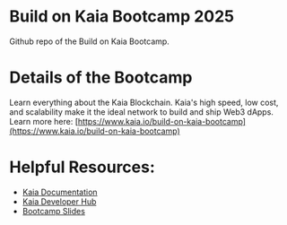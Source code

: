 # Build on Kaia Bootcamp 2025

Github repo of the Build on Kaia Bootcamp.

# Details of the Bootcamp

Learn everything about the Kaia Blockchain. Kaia's high speed, low cost, and scalability make it the ideal network to build and ship Web3 dApps. Learn more here: [https://www.kaia.io/build-on-kaia-bootcamp](https://www.kaia.io/build-on-kaia-bootcamp)


# Helpful Resources:
* [Kaia Documentation](https://docs.kaia.io)
* [Kaia Developer Hub](https://www.kaia.io/developers)
* [Bootcamp Slides](https://docs.google.com/presentation/d/151NFY-QKOhdODnJJT88-vIxSN03R0z6s3erw-EL3-qQ/edit?usp=sharing)